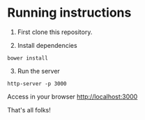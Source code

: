 # Running instructions

1. First clone this repository.

2. Install dependencies

```shell
bower install
```

3. Run the server

```shell
http-server -p 3000
```

Access in your browser [http://localhost:3000](http://localhost:3000)

That's all folks!
